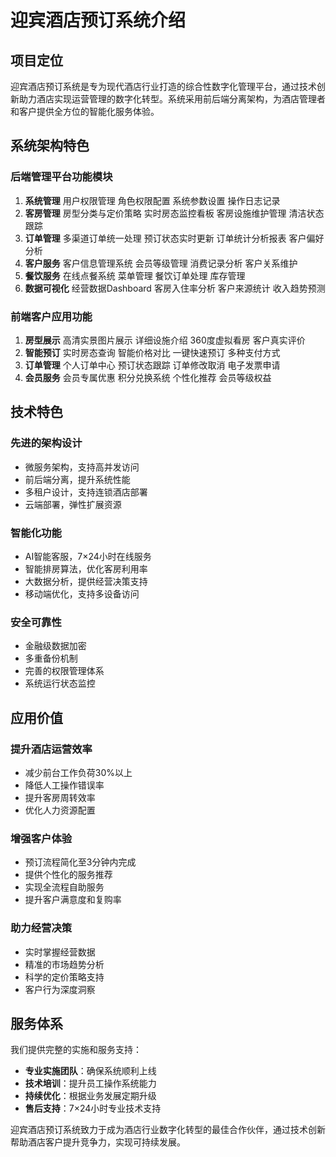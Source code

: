 # 迎宾酒店预订系统介绍

## 项目定位

迎宾酒店预订系统是专为现代酒店行业打造的综合性数字化管理平台，通过技术创新助力酒店实现运营管理的数字化转型。系统采用前后端分离架构，为酒店管理者和客户提供全方位的智能化服务体验。

## 系统架构特色

### 后端管理平台功能模块

1. **系统管理** 用户权限管理 角色权限配置 系统参数设置 操作日志记录
2. **客房管理** 房型分类与定价策略 实时房态监控看板 客房设施维护管理 清洁状态跟踪
3. **订单管理** 多渠道订单统一处理 预订状态实时更新 订单统计分析报表 客户偏好分析
4. **客户服务** 客户信息管理系统 会员等级管理 消费记录分析 客户关系维护
5. **餐饮服务** 在线点餐系统 菜单管理 餐饮订单处理 库存管理
6. **数据可视化** 经营数据Dashboard 客房入住率分析 客户来源统计 收入趋势预测

### 前端客户应用功能

1. **房型展示** 高清实景图片展示 详细设施介绍 360度虚拟看房 客户真实评价
2. **智能预订** 实时房态查询 智能价格对比 一键快速预订 多种支付方式
3. **订单管理** 个人订单中心 预订状态跟踪 订单修改取消 电子发票申请
4. **会员服务** 会员专属优惠 积分兑换系统 个性化推荐 会员等级权益

## 技术特色

### 先进的架构设计

- 微服务架构，支持高并发访问
- 前后端分离，提升系统性能
- 多租户设计，支持连锁酒店部署
- 云端部署，弹性扩展资源

### 智能化功能

- AI智能客服，7×24小时在线服务
- 智能排房算法，优化客房利用率
- 大数据分析，提供经营决策支持
- 移动端优化，支持多设备访问

### 安全可靠性

- 金融级数据加密
- 多重备份机制
- 完善的权限管理体系
- 系统运行状态监控

## 应用价值

### 提升酒店运营效率

- 减少前台工作负荷30%以上
- 降低人工操作错误率
- 提升客房周转效率
- 优化人力资源配置

### 增强客户体验

- 预订流程简化至3分钟内完成
- 提供个性化的服务推荐
- 实现全流程自助服务
- 提升客户满意度和复购率

### 助力经营决策

- 实时掌握经营数据
- 精准的市场趋势分析
- 科学的定价策略支持
- 客户行为深度洞察

## 服务体系

我们提供完整的实施和服务支持：

- **专业实施团队**：确保系统顺利上线
- **技术培训**：提升员工操作系统能力
- **持续优化**：根据业务发展定期升级
- **售后支持**：7×24小时专业技术支持

迎宾酒店预订系统致力于成为酒店行业数字化转型的最佳合作伙伴，通过技术创新帮助酒店客户提升竞争力，实现可持续发展。
